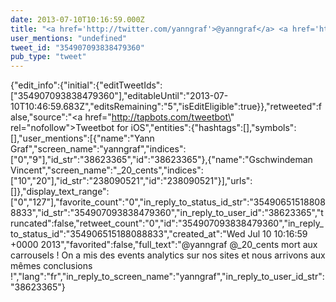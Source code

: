 ```yaml
---
date: 2013-07-10T10:16:59.000Z
title: "<a href='http://twitter.com/yanngraf'>@yanngraf</a> <a href='http://twitter.com/_20_cents'>@_20_cents</a> mort aux carrousels ! On a mis des events analytics sur nos sites et nous arrivons aux mêmes conclusions !″"
user_mentions: "undefined"
tweet_id: "354907093838479360"
pub_type: "tweet"
---
```

{"edit_info":{"initial":{"editTweetIds":["354907093838479360"],"editableUntil":"2013-07-10T10:46:59.683Z","editsRemaining":"5","isEditEligible":true}},"retweeted":false,"source":"<a href=\"http://tapbots.com/tweetbot\" rel=\"nofollow\">Tweetbot for iOS</a>","entities":{"hashtags":[],"symbols":[],"user_mentions":[{"name":"Yann Graf","screen_name":"yanngraf","indices":["0","9"],"id_str":"38623365","id":"38623365"},{"name":"Gschwindeman Vincent","screen_name":"_20_cents","indices":["10","20"],"id_str":"238090521","id":"238090521"}],"urls":[]},"display_text_range":["0","127"],"favorite_count":"0","in_reply_to_status_id_str":"354906515188088833","id_str":"354907093838479360","in_reply_to_user_id":"38623365","truncated":false,"retweet_count":"0","id":"354907093838479360","in_reply_to_status_id":"354906515188088833","created_at":"Wed Jul 10 10:16:59 +0000 2013","favorited":false,"full_text":"@yanngraf @_20_cents mort aux carrousels ! On a mis des events analytics sur nos sites et nous arrivons aux mêmes conclusions !","lang":"fr","in_reply_to_screen_name":"yanngraf","in_reply_to_user_id_str":"38623365"}
